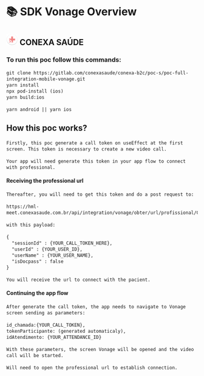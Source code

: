 # 📚 SDK Vonage Overview

## <img src="icons/iconset-conexa-prod/mipmap-hdpi/ic_launcher_round.png" width="30"> CONEXA SAÚDE

### To run this poc follow this commands:

    git clone https://gitlab.com/conexasaude/conexa-b2c/poc-s/poc-full-integration-mobile-vonage.git
    yarn install
    npx pod-install (ios)
    yarn build:ios

    yarn android || yarn ios

## How this poc works?


    Firstly, this poc generate a call token on useEffect at the first screen. This token is necessary to create a new video call.

    Your app will need generate this token in your app flow to connect with professional.

#### Receiving the professional url

    Thereafter, you will need to get this token and do a post request to:

    https://hml-meet.conexasaude.com.br/api/integration/vonage/obter/url/profissional/CONEXA

    with this payload:

    {
      "sessionId" : {YOUR_CALL_TOKEN_HERE},
      "userId" : {YOUR_USER_ID},
      "userName" : {YOUR_USER_NAME},
      "isDocpass" : false
    }

    You will receive the url to connect with the pacient.

#### Continuing the app flow

    After generate the call token, the app needs to navigate to Vonage screen sending as parameters:

    id_chamada:{YOUR_CALL_TOKEN},
    tokenParticipante: (generated automaticaly),
    idAtendimento: {YOUR_ATTENDANCE_ID}

    With these parameters, the screen Vonage will be opened and the video call will be started.

    Will need to open the professional url to establish connection.
